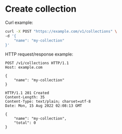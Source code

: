 # Create collection

Curl example:

```sh
curl -X POST "https://example.com/v1/collections" \
-d '{
    "name": "my-collection"
}'
```


HTTP request/response example:

```http
POST /v1/collections HTTP/1.1
Host: example.com

{
    "name": "my-collection"
}

HTTP/1.1 201 Created
Content-Length: 35
Content-Type: text/plain; charset=utf-8
Date: Mon, 15 Aug 2022 02:08:13 GMT

{
    "name": "my-collection",
    "total": 0
}
```


